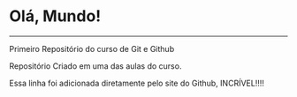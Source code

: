 # Olá, Mundo!
---
 Primeiro Repositório do curso de Git e Github

Repositório Criado em uma das aulas do curso.

Essa linha foi adicionada diretamente pelo site do Github, INCRÍVEL!!!!
